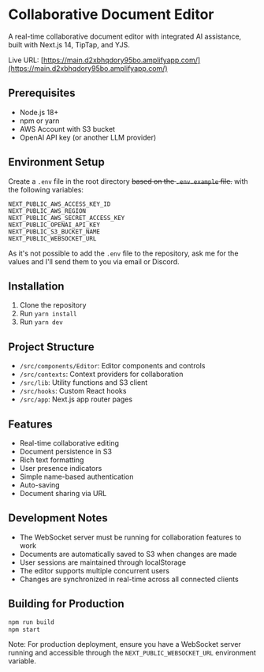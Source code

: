 # Collaborative Document Editor

A real-time collaborative document editor with integrated AI assistance, built with Next.js 14, TipTap, and YJS.

Live URL: [https://main.d2xbhqdory95bo.amplifyapp.com/](https://main.d2xbhqdory95bo.amplifyapp.com/)

## Prerequisites

- Node.js 18+
- npm or yarn
- AWS Account with S3 bucket
- OpenAI API key (or another LLM provider)

## Environment Setup

Create a `.env` file in the root directory ~~based on the `.env.example` file.~~ with the following variables:

```
NEXT_PUBLIC_AWS_ACCESS_KEY_ID
NEXT_PUBLIC_AWS_REGION
NEXT_PUBLIC_AWS_SECRET_ACCESS_KEY
NEXT_PUBLIC_OPENAI_API_KEY
NEXT_PUBLIC_S3_BUCKET_NAME
NEXT_PUBLIC_WEBSOCKET_URL
```

As it's not possible to add the `.env` file to the repository, ask me for the values and I'll send them to you via email or Discord.

## Installation

1. Clone the repository
2. Run `yarn install`
3. Run `yarn dev`

## Project Structure

- `/src/components/Editor`: Editor components and controls
- `/src/contexts`: Context providers for collaboration
- `/src/lib`: Utility functions and S3 client
- `/src/hooks`: Custom React hooks
- `/src/app`: Next.js app router pages

## Features

- Real-time collaborative editing
- Document persistence in S3
- Rich text formatting
- User presence indicators
- Simple name-based authentication
- Auto-saving
- Document sharing via URL

## Development Notes

- The WebSocket server must be running for collaboration features to work
- Documents are automatically saved to S3 when changes are made
- User sessions are maintained through localStorage
- The editor supports multiple concurrent users
- Changes are synchronized in real-time across all connected clients

## Building for Production

```bash
npm run build
npm start
```

Note: For production deployment, ensure you have a WebSocket server running and accessible through the `NEXT_PUBLIC_WEBSOCKET_URL` environment variable.
